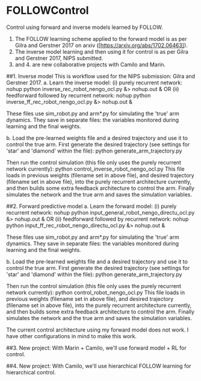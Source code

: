 # FOLLOWControl
Control using forward and inverse models learned by FOLLOW.  
1. The FOLLOW learning scheme applied to the forward model is as per Gilra and Gerstner 2017 on arxiv ([https://arxiv.org/abs/1702.06463]).
2. The inverse model learning and then using it for control is as per Gilra and Gerstner 2017, NIPS submitted.  
3. and 4. are new collaborative projects with Camilo and Marin.

##1. Inverse model
This is workflow used for the NIPS submission: Gilra and Gerstner 2017.
a. Learn the inverse model:
(i) purely recurrent network:
nohup python inverse_rec_robot_nengo_ocl.py &> nohup.out &
OR
(ii) feedforward followed by recurrent network:
nohup python inverse_ff_rec_robot_nengo_ocl.py &> nohup.out &

These files use sim_robot.py and arm*.py for simulating the 'true' arm dynamics.
They save in separate files: the variables monitored during learning and the final weights.

b. Load the pre-learned weights file and a desired trajectory and use it to control the true arm.
First generate the desired trajectory (see settings for 'star' and 'diamond' within the file):
python generate_arm_trajectory.py

Then run the control simulation (this file only uses the purely recurrent network currently):
python control_inverse_robot_nengo_ocl.py
This file loads in previous weights (filename set in above file), and desired trajectory (filename set in above file), into the purely recurrent architecture currently, and then builds some extra feedback architecture to control the arm. Finally simulates the network and the true arm and saves the simulation variables.

##2. Forward predictive model
a. Learn the forward model:
(i) purely recurrent network:
nohup python input_general_robot_nengo_directu_ocl.py &> nohup.out &
OR
(ii) feedforward followed by recurrent network:
nohup python input_ff_rec_robot_nengo_directu_ocl.py &> nohup.out &

These files use sim_robot.py and arm*.py for simulating the 'true' arm dynamics.
They save in separate files: the variables monitored during learning and the final weights.

b. Load the pre-learned weights file and a desired trajectory and use it to control the true arm.
First generate the desired trajectory (see settings for 'star' and 'diamond' within the file):
python generate_arm_trajectory.py

Then run the control simulation (this file only uses the purely recurrent network currently):
python control_robot_nengo_ocl.py
This file loads in previous weights (filename set in above file), and desired trajectory (filename set in above file), into the purely recurrent architecture currently, and then builds some extra feedback architecture to control the arm. Finally simulates the network and the true arm and saves the simulation variables.

The current control architecture using my forward model does not work.
I have other configurations in mind to make this work.

##3. New project: With Marin + Camilo, we'll use forward model + RL for control.

##4. New project: With Camilo, we'll use hierarchical FOLLOW learning for hierarchical control.

